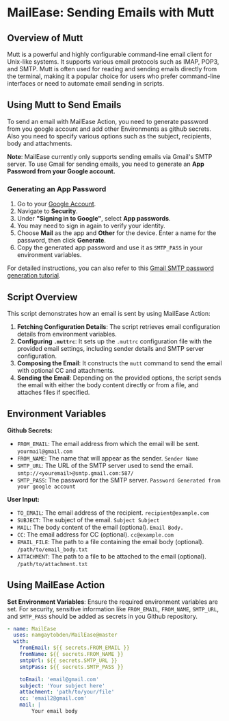# MailEase: Sending Emails with Mutt

## Overview of Mutt

Mutt is a powerful and highly configurable command-line email client for Unix-like systems. It supports various email protocols such as IMAP, POP3, and SMTP. Mutt is often used for reading and sending emails directly from the terminal, making it a popular choice for users who prefer command-line interfaces or need to automate email sending in scripts.

## Using Mutt to Send Emails

To send an email with MailEase Action, you need to generate password from you google account and add other Environments as github secrets. Also you need to specify various options such as the subject, recipients, body and attachments.

**Note**: MailEase currently only supports sending emails via Gmail's SMTP server. To use Gmail for sending emails, you need to generate an **App Password from your Google account.** 

### Generating an App Password

1. Go to your [Google Account](https://myaccount.google.com/).
2. Navigate to **Security**.
3. Under **"Signing in to Google"**, select **App passwords**.
4. You may need to sign in again to verify your identity.
5. Choose **Mail** as the app and **Other** for the device. Enter a name for the password, then click **Generate**.
6. Copy the generated app password and use it as `SMTP_PASS` in your environment variables.

For detailed instructions, you can also refer to this [Gmail SMTP password generation tutorial](https://www.gmass.co/blog/gmail-smtp/).

## Script Overview

This script demonstrates how an email is sent by using MailEase Action:

1. **Fetching Configuration Details**: The script retrieves email configuration details from environment variables.
2. **Configuring `.muttrc`**: It sets up the `.muttrc` configuration file with the provided email settings, including sender details and SMTP server configuration.
3. **Composing the Email**: It constructs the `mutt` command to send the email with optional CC and attachments.
4. **Sending the Email**: Depending on the provided options, the script sends the email with either the body content directly or from a file, and attaches files if specified.

## Environment Variables

**Github Secrets:**
- `FROM_EMAIL`: The email address from which the email will be sent.    `yourmail@gmail.com`
- `FROM_NAME`: The name that will appear as the sender.                 `Sender Name`
- `SMTP_URL`: The URL of the SMTP server used to send the email.        `smtp://<youremail>@smtp.gmail.com:587/`
- `SMTP_PASS`: The password for the SMTP server.                        `Password Generated from your google account`

**User Input:**
- `TO_EMAIL`: The email address of the recipient.                          `recipient@example.com`
- `SUBJECT`: The subject of the email.                                     `Subject Subject`
- `MAIL`: The body content of the email (optional).                        `Email Body.`
- `CC`: The email address for CC (optional).                               `cc@example.com`
- `EMAIL_FILE`: The path to a file containing the email body (optional).   `/path/to/email_body.txt`
- `ATTACHMENT`: The path to a file to be attached to the email (optional). `/path/to/attachment.txt`

## Using MailEase Action

**Set Environment Variables**: Ensure the required environment variables are set. For security, sensitive information like `FROM_EMAIL`, `FROM_NAME`, `SMTP_URL`, and `SMTP_PASS` should be added as secrets in you Github repository.

```yaml
- name: MailEase
  uses: namgaytobden/MailEase@master
  with:
    fromEmail: ${{ secrets.FROM_EMAIL }}
    fromName: ${{ secrets.FROM_NAME }}
    smtpUrl: ${{ secrets.SMTP_URL }}
    smtpPass: ${{ secrets.SMTP_PASS }}

    toEmail: 'email@gmail.com'
    subject: 'Your subject here'
    attachment: 'path/to/your/file'
    cc: 'email2@gmail.com'
    mail: |
        Your email body 
```
